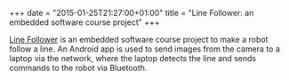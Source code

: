 +++
date = "2015-01-25T21:27:00+01:00"
title = "Line Follower: an embedded software course project"
+++

[Line Follower](https://github.com/Hjdskes/TI2726-B) is an embedded software
course project to make a robot follow a line. An Android app is used to send
images from the camera to a laptop via the network, where the laptop detects the
line and sends commands to the robot via Bluetooth.

